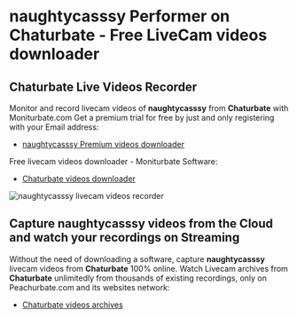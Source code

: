 # naughtycasssy Performer on Chaturbate - Free LiveCam videos downloader

## Chaturbate Live Videos Recorder

Monitor and record livecam videos of **naughtycasssy** from **Chaturbate** with Moniturbate.com
Get a premium trial for free by just and only registering with your Email address:
* [naughtycasssy Premium videos downloader](https://moniturbate.com/request-demo-licence-key.html)

Free livecam videos downloader - Moniturbate Software:
* [Chaturbate videos downloader](https://moniturbate.com/moniturbate-download-software.html)

![naughtycasssy livecam videos recorder](https://peachurnet.com/templates/moniturbate-software.png)


## Capture naughtycasssy videos from the Cloud and watch your recordings on Streaming

Without the need of downloading a software, capture **naughtycasssy** livecam videos from **Chaturbate** 100% online.
Watch Livecam archives from **Chaturbate** unlimitedly from thousands of existing recordings, only on Peachurbate.com and its websites network:
* [Chaturbate videos archives](https://peachurnet.com/)
